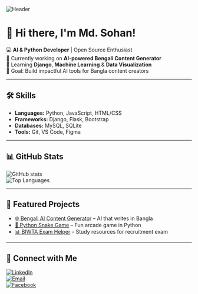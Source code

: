 
<!-- Banner -->
![Header](https://i.ibb.co/5cXcQ3V/github-header.png)

# 👋 Hi there, I'm Md. Sohan!  

💻 **AI & Python Developer** | Open Source Enthusiast  
🚀 Currently working on **AI-powered Bengali Content Generator**  
🌱 Learning **Django**, **Machine Learning** & **Data Visualization**  
🎯 Goal: Build impactful AI tools for Bangla content creators  

---

## 🛠 Skills
- **Languages:** Python, JavaScript, HTML/CSS  
- **Frameworks:** Django, Flask, Bootstrap  
- **Databases:** MySQL, SQLite  
- **Tools:** Git, VS Code, Figma  

---

## 📊 GitHub Stats
![GitHub stats](https://github-readme-stats.vercel.app/api?username=sohan-dev&show_icons=true&theme=radical)  
![Top Languages](https://github-readme-stats.vercel.app/api/top-langs/?username=sohan-dev&layout=compact&theme=radical)

---

## 🚀 Featured Projects
- [🌐 Bengali AI Content Generator](https://github.com/sohan-dev/bengali-ai-generator) – AI that writes in Bangla  
- [🐍 Python Snake Game](https://github.com/sohan-dev/python-snake-game) – Fun arcade game in Python  
- [📊 BIWTA Exam Helper](https://github.com/sohan-dev/biwta-exam-helper) – Study resources for recruitment exam  

---

## 🔗 Connect with Me
[![LinkedIn](https://img.shields.io/badge/-LinkedIn-blue?logo=linkedin&style=flat)](https://linkedin.com/in/sohan-dev)  
[![Email](https://img.shields.io/badge/-Email-red?logo=gmail&style=flat)](mailto:sohan.coder@gmail.com)  
[![Facebook](https://img.shields.io/badge/-Facebook-blue?logo=facebook&style=flat)](https://facebook.com/sohan.dev)  



